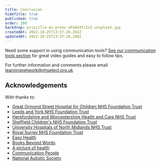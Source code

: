 ```yaml
---
title: Conclusion
hideTitle: true
published: true
order: 100
backdrop: priscilla-du-preez-aPa843frIzI-unsplash.jpg
createdAt: 2022-10-25T13:37:26.282Z
updatedAt: 2022-10-25T13:37:26.290Z
---
```

Need some support in using communication tools? [See our communication tools section](https://www.e-lfh.org.uk/programmes/cypmh_in_acute_settings/) for great video guides and easy to follow tips. 

For further information and comments please email learningnetwork@nhselect.org.uk

## Acknowledgements

With thanks to:

- [Great Ormond Street Hospital for Children NHS Foundation Trust](https://www.gosh.nhs.uk)
- [Leeds and York NHS Foundation Trust](https://www.leedsandyorkpft.nhs.uk)
- [Herefordshire and Worcestershire Health and Care NHS Trust](https://www.hacw.nhs.uk)
- [Sheffield Children's NHS Foundation Trust](https://www.sheffieldchildrens.nhs.uk/)
- [University Hospitals of North Midlands NHS Trust](https://www.uhnm.nhs.uk)
- [Royal Surrey NHS Foundation Trust](https://www.royalsurrey.nhs.uk/)
- [Easy Health](https://www.easyhealth.org.uk) 
- [Books Beyond Words](https://www.booksbeyondwords.co.uk) 
- [A picture of health](https://www.apictureofhealth.southwest.nhs.uk) 
- [Communication People](https://www.communicationpeople.co.uk) 
- [National Autistic Society](https://www.autism.org.uk)